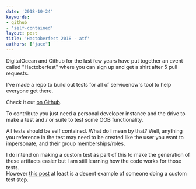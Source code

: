 ```yaml
---
date: '2018-10-24'
keywords:
- github
- 'self-contained'
layout: post
title: 'Hactoberfest 2018 - atf'
authors: ["jace"]
---
```


DigitalOcean and Github for the last few years have put together an
event called "Hactoberfest" where you can sign up and get a shirt after
5 pull requests.

I've made a repo to build out tests for all of servicenow's tool to help
everyone get there.

Check it out [on Github](https://atf.jace.pro).

To contribute you just need a personal developer instance and the drive
to make a test and / or suite to test some OOB functionality.

All tests should be self contained. What do I mean by that? Well,
anything you reference in the test may need to be created like the user
you want to impersonate, and their group memberships/roles.

I do intend on making a custom test as part of this to make the
generation of these artifacts easier but I am still learning how the
code works for those tests.\
However [this
post](https://community.servicenow.com/community?id=community_blog&sys_id=398d6669dbd0dbc01dcaf3231f9619d2)
at least is a decent example of someone doing a custom test step.

